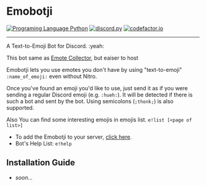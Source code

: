 # Emobotji

[![Programing Language Python](https://img.shields.io/badge/python-3.9.5-4B8BBE.svg)](https://www.python.org/)
[![discord.py](https://img.shields.io/badge/discord.py-1.7.1-5865F2.svg)](https://pypi.org/project/discord.py/)
[![codefactor.io](https://www.codefactor.io/repository/github/thehatkid/emobotji/badge)](https://www.codefactor.io/repository/github/thehatkid/emobotji/)

---

A Text-to-Emoji Bot for Discord. :yeah:

This bot same as [Emote Collector](https://github.com/EmoteBot/EmoteCollector), but eaiser to host

Emobotji lets you use emotes you don't have by using "text-to-emoji" `:name_of_emoji:` even without Nitro.

Once you've found an emoji you'd like to use, just send it as if you were sending a regular Discord emoji (e.g. `:hueh:`). It will be detected if there is such a bot and sent by the bot. Using semicolons (`;thonk;`) is also supported.

Also You can find some interesting emojis in emojis list. `e!list [<page of list>]`

- To add the Emobotji to your server, [click here](https://discord.com/oauth2/authorize?client_id=841879090038177792&permissions=346176&scope=bot).
- Bot's Help List: `e!help`

## Installation Guide
- *soon...*
